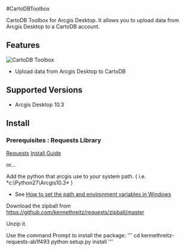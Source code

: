 
#CartoDBToolbox

CartoDB Toolbox for Arcgis Desktop.  It allows you to upload data from Arcgis Desktop to a CartoDB account.


## Features

![CartoDB Toolbox](images/screenshot.png?raw=true "CartoDB Toolbox")

* Upload data from Arcgis Desktop to CartoDB

## Supported Versions

* Arcgis Desktop  10.3

## Install

### Prerequisites :  Requests Library

[Requests](http://docs.python-requests.org/en/latest/)
[Install Guide](http://docs.python-requests.org/en/latest/user/install/)

or...

Add the python that arcgis use to your system path. ( i.e. *c:\Python27\Arcgis10.3\*  )
* See [ How to set the path and environment variables in Windows](http://www.computerhope.com/issues/ch000549.htm)

Download the zipball  from  https://github.com/kennethreitz/requests/zipball/master

Unzip it.

Use the command Prompt to install the package: 
'''
cd kennethreitz-requests-ab1f493
python setup.py install
'''



